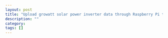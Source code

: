 ```yaml
---
layout: post
title: "Upload growatt solar power inverter data through Raspberry Pi to pvoutput.org"
description: ""
category: 
tags: []
---
```


